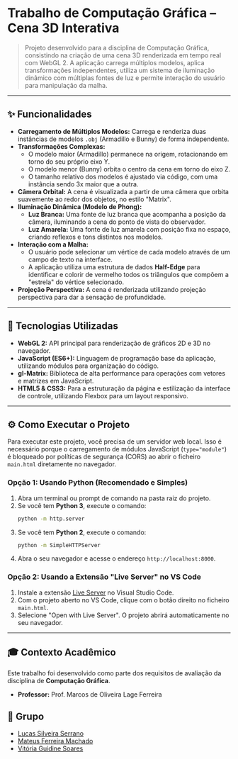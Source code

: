 # Trabalho de Computação Gráfica – Cena 3D Interativa

> Projeto desenvolvido para a disciplina de Computação Gráfica, consistindo na criação de uma cena 3D renderizada em tempo real com WebGL 2. A aplicação carrega múltiplos modelos, aplica transformações independentes, utiliza um sistema de iluminação dinâmico com múltiplas fontes de luz e permite interação do usuário para manipulação da malha.

---

## ✨ Funcionalidades

* **Carregamento de Múltiplos Modelos:** Carrega e renderiza duas instâncias de modelos `.obj` (Armadillo e Bunny) de forma independente.
* **Transformações Complexas:**
    * O modelo maior (Armadillo) permanece na origem, rotacionando em torno do seu próprio eixo Y.
    * O modelo menor (Bunny) orbita o centro da cena em torno do eixo Z.
    * O tamanho relativo dos modelos é ajustado via código, com uma instância sendo 3x maior que a outra.
* **Câmera Orbital:** A cena é visualizada a partir de uma câmera que orbita suavemente ao redor dos objetos, no estilo "Matrix".
* **Iluminação Dinâmica (Modelo de Phong):**
    * **Luz Branca:** Uma fonte de luz branca que acompanha a posição da câmera, iluminando a cena do ponto de vista do observador.
    * **Luz Amarela:** Uma fonte de luz amarela com posição fixa no espaço, criando reflexos e tons distintos nos modelos.
* **Interação com a Malha:**
    * O usuário pode selecionar um vértice de cada modelo através de um campo de texto na interface.
    * A aplicação utiliza uma estrutura de dados **Half-Edge** para identificar e colorir de vermelho todos os triângulos que compõem a "estrela" do vértice selecionado.
* **Projeção Perspectiva:** A cena é renderizada utilizando projeção perspectiva para dar a sensação de profundidade.

---

## 🚀 Tecnologias Utilizadas

* **WebGL 2:** API principal para renderização de gráficos 2D e 3D no navegador.
* **JavaScript (ES6+):** Linguagem de programação base da aplicação, utilizando módulos para organização do código.
* **gl-Matrix:** Biblioteca de alta performance para operações com vetores e matrizes em JavaScript.
* **HTML5 & CSS3:** Para a estruturação da página e estilização da interface de controle, utilizando Flexbox para um layout responsivo.

---

## ⚙️ Como Executar o Projeto

Para executar este projeto, você precisa de um servidor web local. Isso é necessário porque o carregamento de módulos JavaScript (`type="module"`) é bloqueado por políticas de segurança (CORS) ao abrir o ficheiro `main.html` diretamente no navegador.

### Opção 1: Usando Python (Recomendado e Simples)

1.  Abra um terminal ou prompt de comando na pasta raiz do projeto.
2.  Se você tem **Python 3**, execute o comando:
    ```bash
    python -m http.server
    ```
3.  Se você tem **Python 2**, execute o comando:
    ```bash
    python -m SimpleHTTPServer
    ```
4.  Abra o seu navegador e acesse o endereço `http://localhost:8000`.

### Opção 2: Usando a Extensão "Live Server" no VS Code

1.  Instale a extensão [Live Server](https://marketplace.visualstudio.com/items?itemName=ritwickdey.LiveServer) no Visual Studio Code.
2.  Com o projeto aberto no VS Code, clique com o botão direito no ficheiro `main.html`.
3.  Selecione "Open with Live Server". O projeto abrirá automaticamente no seu navegador.

---

## 🎓 Contexto Acadêmico

Este trabalho foi desenvolvido como parte dos requisitos de avaliação da disciplina de **Computação Gráfica**.

* **Professor:** Prof. Marcos de Oliveira Lage Ferreira

## 👥 Grupo

* [Lucas Silveira Serrano](https://github.com/SerranoZz)
* [Mateus Ferreira Machado](https://github.com/MateusFerreiraM)
* [Vitória Guidine Soares](https://github.com/vitoriaguidines)